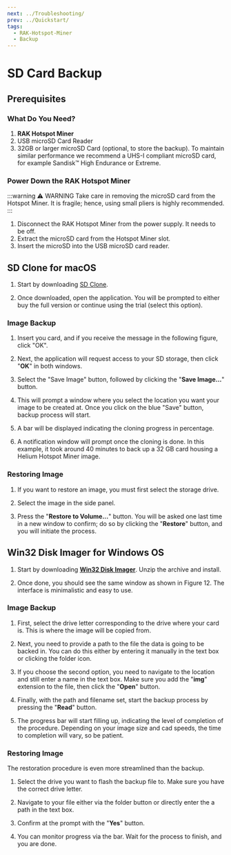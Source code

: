 ```yaml
---
next: ../Troubleshooting/
prev: ../Quickstart/
tags:
  - RAK-Hotspot-Miner
  - Backup
---
```


# SD Card Backup

## Prerequisites

### What Do You Need?

1. **RAK Hotspot Miner**
2. USB microSD Card Reader
3. 32GB or larger microSD Card (optional, to store the backup). To maintain similar performance we recommend a UHS-I compliant microSD card, for example Sandisk&trade; High Endurance or Extreme.


### Power Down the RAK Hotspot Miner

:::warning ⚠️ WARNING
Take care in removing the microSD card from the Hotspot Miner. It is fragile; hence, using small pliers is highly recommended.
:::

1. Disconnect the RAK Hotspot Miner from the power supply. It needs to be off.
2. Extract the microSD card from the Hotspot Miner slot.
3. Insert the microSD into the USB microSD card reader.


## SD Clone for macOS

1. Start by downloading [SD Clone](https://twocanoes.com/products/mac/sd-clone/).

<rk-img
  src="/assets/images/wisgate/rak-hotspot-miner/backup/mac/1.png"
  width="100%"
  caption="Download SD Clone"
/>

<!-- ![](/assets/images/wisgate/rak-hotspot-miner/backup/mac/1.png) --->

2. Once downloaded, open the application. You will be prompted to either buy the full version or continue using the trial (select this option).

<rk-img
  src="/assets/images/wisgate/rak-hotspot-miner/backup/mac/2.png"
  width="100%"
  caption="Selecting Clone Trial or Buy Option"
/>


### Image Backup

1. Insert you card, and if you receive the message in the following figure, click "OK".

<rk-img
  src="/assets/images/wisgate/rak-hotspot-miner/backup/mac/3.png"
  width="100%"
  caption="SD Clone Authentication"
/>


2. Next, the application will request access to your SD storage, then click "**OK**" in both windows.


<rk-img
  src="/assets/images/wisgate/rak-hotspot-miner/backup/mac/4.png"
  width="100%"
  caption="Accessing SD Storage"
/>

<rk-img
  src="/assets/images/wisgate/rak-hotspot-miner/backup/mac/5.png"
  width="100%"
  caption="Allowing SD Clone to Access Files"
/>

3. Select the "Save Image" button, followed by clicking the "**Save Image...**" button.

<rk-img
  src="/assets/images/wisgate/rak-hotspot-miner/backup/mac/6.png"
  width="100%"
  caption="Save Image"
/>


4. This will prompt a window where you select the location you want your image to be created at. Once you click on the blue "Save" button, backup process will start.

<rk-img
  src="/assets/images/wisgate/rak-hotspot-miner/backup/mac/7.png"
  width="100%"
  caption="Selecting File Folder"
/>

5. A bar will be displayed indicating the cloning progress in percentage.

<rk-img
  src="/assets/images/wisgate/rak-hotspot-miner/backup/mac/8.png"
  width="100%"
  caption="Ongoing Cloning Process"
/>

6. A notification window will prompt once the cloning is done. In this example, it took around 40 minutes to back up a 32&nbsp;GB card housing a Helium Hotspot Miner image.

<rk-img
  src="/assets/images/wisgate/rak-hotspot-miner/backup/mac/9.png"
  width="100%"
  caption="Clone Complete"
/>

### Restoring Image

1. If you want to restore an image, you must first select the storage drive.

<rk-img
  src="/assets/images/wisgate/rak-hotspot-miner/backup/mac/10.png"
  width="100%"
  caption="Selecting Storage Device"
/>

2. Select the image in the side panel.

<rk-img
  src="/assets/images/wisgate/rak-hotspot-miner/backup/mac/11.png"
  width="100%"
  caption="Selecting Image"
/>

3. Press the "**Restore to Volume...**" button. You will be asked one last time in a new window to confirm; do so by clicking the "**Restore**" button, and you will initiate the process.

<rk-img
  src="/assets/images/wisgate/rak-hotspot-miner/backup/mac/12.png"
  width="100%"
  caption="Restoring Image to Volume"
/>

## Win32 Disk Imager for Windows OS

1. Start by downloading [**Win32 Disk Imager**](https://win32diskimager.download/download-win32-disk-imager/). Unzip the archive and install.

2. Once done, you should see the same window as shown in Figure 12. The interface is minimalistic and easy to use.

<rk-img
  src="/assets/images/wisgate/rak-hotspot-miner/backup/win/1.png"
  width="45%"
  caption="Downloading Win31 Disk Imager"
/>


### Image Backup

1. First, select the drive letter corresponding to the drive where your card is. This is where the image will be copied from.

<rk-img
  src="/assets/images/wisgate/rak-hotspot-miner/backup/win/2.png"
  width="45%"
  caption="Selecting Storage Device"
/>


2. Next, you need to provide a path to the file the data is going to be backed in. You can do this either by entering it manually in the text box or clicking the folder icon.

<rk-img
  src="/assets/images/wisgate/rak-hotspot-miner/backup/win/3.png"
  width="45%"
  caption="Selecting Image File Path"
/>

3. If you choose the second option, you need to navigate to the location and still enter a name in the text box. Make sure you add the "**img**" extension to the file, then click the "**Open**" button.

<rk-img
  src="/assets/images/wisgate/rak-hotspot-miner/backup/win/4.png"
  width="70%"
  caption="Entering Image File Name"
/>

4. Finally, with the path and filename set, start the backup process by pressing the "**Read**" button.

<rk-img
  src="/assets/images/wisgate/rak-hotspot-miner/backup/win/5.png"
  width="45%"
  caption="Start the Backup Process"
/>

5. The progress bar will start filling up, indicating the level of completion of the procedure. Depending on your image size and cad speeds, the time to completion will vary, so be patient.

<rk-img
  src="/assets/images/wisgate/rak-hotspot-miner/backup/win/6.png"
  width="45%"
  caption="Ongoing Backup Process"
/>

### Restoring Image

The restoration procedure is even more streamlined than the backup.

1. Select the drive you want to flash the backup file to. Make sure you have the correct drive letter.

<rk-img
  src="/assets/images/wisgate/rak-hotspot-miner/backup/win/7.png"
  width="45%"
  caption="Selecting Storage Device"
/>

2. Navigate to your file either via the folder button or directly enter the a path in the text box.

<rk-img
  src="/assets/images/wisgate/rak-hotspot-miner/backup/win/8.png"
  width="45%"
  caption="Selecting Image File Location"
/>

<rk-img
  src="/assets/images/wisgate/rak-hotspot-miner/backup/win/9.png"
  width="70%"
  caption="Locating the Image File Path"
/>

3. Confirm at the prompt with the "**Yes**" button.

<rk-img
  src="/assets/images/wisgate/rak-hotspot-miner/backup/win/10.png"
  width="30%"
  caption="Start the Restoring Process"
/>

4. You can monitor progress via the bar. Wait for the process to finish, and you are done. 

<rk-img
  src="/assets/images/wisgate/rak-hotspot-miner/backup/win/11.png"
  width="45%"
  caption="Ongoing Restoring Process"
/>